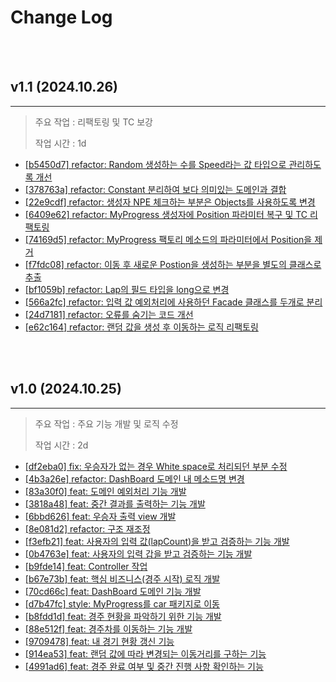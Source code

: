 # Change Log

<br>
<br>

## v1.1 (2024.10.26)

---

> 주요 작업 : 리팩토링 및 TC 보강
>
> 작업 시간 : 1d

- [[b5450d7] refactor: Random 생성하는 수를 Speed라는 값 타입으로 관리하도록 개선](https://github.com/Gilbert9172/java-racingcar-7/commit/b5450d7)
- [[378763a] refactor: Constant 분리하여 보다 의미있는 도메인과 결합](https://github.com/Gilbert9172/java-racingcar-7/commit/378763a)
- [[22e9cdf] refactor: 생성자 NPE 체크하는 부분은 Objects를 사용하도록 변경](https://github.com/Gilbert9172/java-racingcar-7/commit/22e9cdf)
- [[6409e62] refactor: MyProgress 생성자에 Position 파라미터 복구 및 TC 리팩토링](https://github.com/Gilbert9172/java-racingcar-7/commit/6409e62)
- [[74169d5] refactor: MyProgress 팩토리 메소드의 파라미터에서 Position을 제거](https://github.com/Gilbert9172/java-racingcar-7/commit/74169d5)
- [[f7fdc08] refactor: 이동 후 새로운 Postion을 생성하는 부분을 별도의 클래스로 추출](https://github.com/Gilbert9172/java-racingcar-7/commit/f7fdc08)
- [[bf1059b] refactor: Lap의 필드 타입을 long으로 변경](https://github.com/Gilbert9172/java-racingcar-7/commit/bf1059b)
- [[566a2fc] refactor: 입력 값 예외처리에 사용하던 Facade 클래스를 두개로 분리](https://github.com/Gilbert9172/java-racingcar-7/commit/566a2fc)
- [[24d7181] refactor: 오류를 숨기는 코드 개선](https://github.com/Gilbert9172/java-racingcar-7/commit/24d7181)
- [[e62c164] refactor: 랜덤 값을 생성 후 이동하는 로직 리팩토링](https://github.com/Gilbert9172/java-racingcar-7/commit/e62c164)

<br>
<br>

## v1.0 (2024.10.25)

---

> 주요 작업 : 주요 기능 개발 및 로직 수정
>
> 작업 시간 : 2d

- [[df2eba0] fix: 우승자가 없는 경우 White space로 처리되던 부분 수정](https://github.com/Gilbert9172/java-racingcar-7/commit/df2eba0)
- [[4b3a26e] refactor: DashBoard 도메인 내 메소드명 변경](https://github.com/Gilbert9172/java-racingcar-7/commit/4b3a26e)
- [[83a30f0] feat: 도메인 예외처리 기능 개발](https://github.com/Gilbert9172/java-racingcar-7/commit/83a30f0)
- [[3818a48] feat: 중간 결과를 출력하는 기능 개발](https://github.com/Gilbert9172/java-racingcar-7/commit/3818a48)
- [[6bbd626] feat: 우승자 출력 view 개발](https://github.com/Gilbert9172/java-racingcar-7/commit/6bbd626)
- [[8e081d2] refactor: 구조 재조정](https://github.com/Gilbert9172/java-racingcar-7/commit/8e081d2)
- [[f3efb21] feat: 사용자의 입력 값(lapCount)을 받고 검증하는 기능 개발](https://github.com/Gilbert9172/java-racingcar-7/commit/f3efb21)
- [[0b4763e] feat: 사용자의 입력 갑을 받고 검증하는 기능 개발](https://github.com/Gilbert9172/java-racingcar-7/commit/0b4763e)
- [[b9fde14] feat: Controller 작업](https://github.com/Gilbert9172/java-racingcar-7/commit/b9fde14)
- [[b67e73b] feat: 핵심 비즈니스(경주 시작) 로직 개발](https://github.com/Gilbert9172/java-racingcar-7/commit/b67e73b)
- [[70cd66c] feat: DashBoard 도메인 기능 개발](https://github.com/Gilbert9172/java-racingcar-7/commit/70cd66c)
- [[d7b47fc] style: MyProgress를 car 패키지로 이동](https://github.com/Gilbert9172/java-racingcar-7/commit/d7b47fc)
- [[b8fdd1d] feat: 경주 현황을 파악하기 위한 기능 개발](https://github.com/Gilbert9172/java-racingcar-7/commit/b8fdd1d)
- [[88e512f] feat: 경주차를 이동하는 기능 개발](https://github.com/Gilbert9172/java-racingcar-7/commit/88e512f)
- [[9709478] feat: 내 경기 현황 갱신 기능](https://github.com/Gilbert9172/java-racingcar-7/commit/9709478)
- [[914ea53] feat: 랜덤 값에 따라 변경되는 이동거리를 구하는 기능](https://github.com/Gilbert9172/java-racingcar-7/commit/914ea53)
- [[4991ad6] feat: 경주 완료 여부 및 중간 진행 사항 확인하는 기능](https://github.com/Gilbert9172/java-racingcar-7/commit/4991ad6) 
